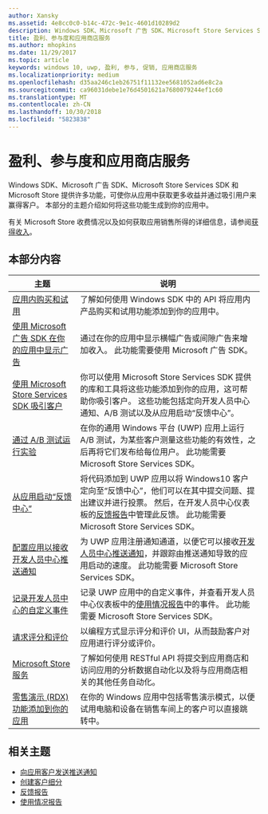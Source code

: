```yaml
---
author: Xansky
ms.assetid: 4e8cc0c0-b14c-472c-9e1c-4601d10289d2
description: Windows SDK、Microsoft 广告 SDK、Microsoft Store Services SDK 和 Microsoft Store 提供许多功能，可使你从应用中获取更多收益并通过吸引用户来赢得客户。
title: 盈利、参与度和应用商店服务
ms.author: mhopkins
ms.date: 11/29/2017
ms.topic: article
keywords: windows 10, uwp, 盈利, 参与, 促销, 应用商店服务
ms.localizationpriority: medium
ms.openlocfilehash: d35aa246c1eb26751f11132ee5681052ad6e8c2a
ms.sourcegitcommit: ca96031debe1e76d4501621a7680079244ef1c60
ms.translationtype: MT
ms.contentlocale: zh-CN
ms.lasthandoff: 10/30/2018
ms.locfileid: "5823838"
---
```

# <a name="monetization-engagement-and-store-services"></a>盈利、参与度和应用商店服务

Windows SDK、Microsoft 广告 SDK、Microsoft Store Services SDK 和 Microsoft Store 提供许多功能，可使你从应用中获取更多收益并通过吸引用户来赢得客户。 本部分的主题介绍如何将这些功能生成到你的应用中。

有关 Microsoft Store 收费情况以及如何获取应用销售所得的详细信息，请参阅[获得收入](../publish/getting-paid-apps.md)。

## <a name="in-this-section"></a>本部分内容

| 主题                | 说明                 |
|--------------------|-----------------------------|
| [应用内购买和试用](in-app-purchases-and-trials.md)      | 了解如何使用 Windows SDK 中的 API 将应用内产品购买和试用功能添加到你的应用中。  |
| [使用 Microsoft 广告 SDK 在你的应用中显示广告](display-ads-in-your-app.md)      |   通过在你的应用中显示横幅广告或间隙广告来增加收入。 此功能需要使用 Microsoft 广告 SDK。 |
| [使用 Microsoft Store Services SDK 吸引客户](microsoft-store-services-sdk.md)      | 你可以使用 Microsoft Store Services SDK 提供的库和工具将这些功能添加到你的应用，这可帮助你吸引客户。 这些功能包括定向开发人员中心通知、A/B 测试以及从应用启动“反馈中心”。 |
| [通过 A/B 测试运行实验](run-app-experiments-with-a-b-testing.md)      |   在你的通用 Windows 平台 (UWP) 应用上运行 A/B 测试，为某些客户测量这些功能的有效性，之后再将它们发布给每位用户。 此功能需要 Microsoft Store Services SDK。  |
| [从应用启动“反馈中心”](launch-feedback-hub-from-your-app.md)      |   将代码添加到 UWP 应用以将 Windows10 客户定向至“反馈中心”，他们可以在其中提交问题、提出建议并进行投票。 然后，在开发人员中心仪表板的[反馈报告](../publish/feedback-report.md)中管理此反馈。 此功能需要 Microsoft Store Services SDK。   |
| [配置应用以接收开发人员中心推送通知](configure-your-app-to-receive-dev-center-notifications.md)  |  为 UWP 应用注册通知通道，以便它可以接收[开发人员中心推送通知](../publish/send-push-notifications-to-your-apps-customers.md)，并跟踪由推送通知导致的应用启动的速度。 此功能需要 Microsoft Store Services SDK。  |
| [记录开发人员中心的自定义事件](log-custom-events-for-dev-center.md)  | 记录 UWP 应用中的自定义事件，并查看开发人员中心仪表板中的[使用情况报告](../publish/usage-report.md)中的事件。 此功能需要 Microsoft Store Services SDK。 |
| [请求评分和评价](request-ratings-and-reviews.md) |  以编程方式显示评分和评价 UI，从而鼓励客户对应用进行评分或评价。  |
| [Microsoft Store 服务](using-windows-store-services.md)    |  了解如何使用 RESTful API 将提交到应用商店和访问应用的分析数据自动化以及将与应用商店相关的其他任务自动化。    |
| [零售演示 (RDX) 功能添加到你的应用](retail-demo-experience.md)        |  在你的 Windows 应用中包括零售演示模式，以便试用电脑和设备在销售车间上的客户可以直接跳转中。  |

## <a name="related-topics"></a>相关主题

* [向应用客户发送推送通知](../publish/send-push-notifications-to-your-apps-customers.md)
* [创建客户细分](../publish/create-customer-segments.md)
* [反馈报告](../publish/feedback-report.md)
* [使用情况报告](../publish/usage-report.md)

